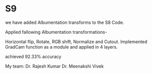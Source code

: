 # S9


we have added Albumentation transforms to the S8 Code.

Applied fallowing Albumentation transformations-

Horizontal flip,
Rotate, 
RGB shift, 
Normalize and 
Cutout.
Implemented GradCam function as a module and applied in 4 layers.

achieved 92.33% accuracy




My team:
Dr. Rajesh Kumar
Dr. Meenakshi
Vivek
